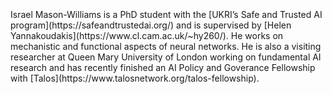 <br>
<br>
<br>
Israel Mason-Williams is a PhD student with the [UKRI’s Safe and Trusted AI program](https://safeandtrustedai.org/) and is supervised by [Helen Yannakoudakis](https://www.cl.cam.ac.uk/~hy260/). He works on mechanistic and functional aspects of neural networks. He is also a visiting researcher at Queen Mary University of London working on fundamental AI research and has recently finished an AI Policy and Goverance Fellowship with [Talos](https://www.talosnetwork.org/talos-fellowship).

